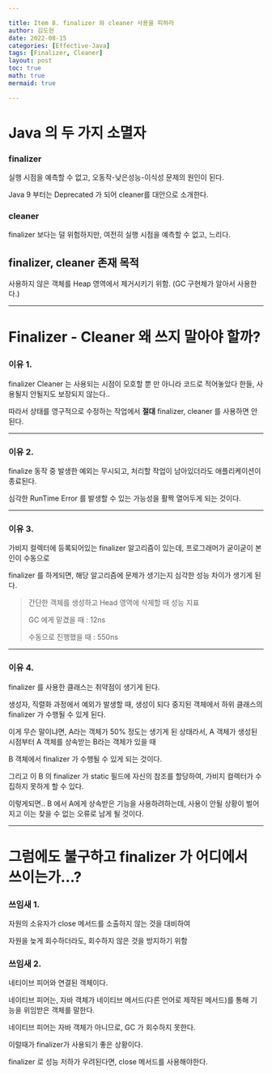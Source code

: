 ```yaml
---

title: Item 8. finalizer 와 cleaner 사용을 피하라
author: 김도현
date: 2022-08-15
categories: [Effective-Java]
tags: [Finalizer, Cleaner]
layout: post
toc: true
math: true
mermaid: true

---
```


# Java 의 두 가지 소멸자

### finalizer

실행 시점을 예측할 수 없고, 오동작-낮은성능-이식성 문제의 원인이 된다.

Java 9 부터는 Deprecated 가 되어 cleaner를 대안으로 소개한다.

### cleaner

finalizer 보다는 덜 위험하지만, 여전히 실행 시점을 예측할 수 없고, 느리다.

## finalizer, cleaner 존재 목적

사용하지 않은 객체를 Heap 영역에서 제거시키기 위함. (GC 구현체가 알아서 사용한다.)

---

# Finalizer - Cleaner 왜 쓰지 말아야 할까?

### 이유 1.
finalizer Cleaner 는 사용되는 시점이 모호할 뿐 만 아니라 코드로 적어놓았다 한들, 사용될지 안될지도 보장되지 않는다..

따라서 상태를 영구적으로 수정하는 작업에서 **절대** finalizer, cleaner 를 사용하면 안된다.

---

### 이유 2.

finalize 동작 중 발생한 예외는 무시되고, 처리할 작업이 남아있더라도 애플리케이션이 종료된다.

심각한 RunTime Error 를 발생할 수 있는 가능성을 활짝 열어두게 되는 것이다.

---

### 이유 3.

가비지 컬렉터에 등록되어있는 finalizer 알고리즘이 있는데, 프로그래머가 굳이굳이 본인이 수동으로

finalizer 를 하게되면, 해당 알고리즘에 문제가 생기는지 심각한 성능 차이가 생기게 된다.

> 간단한 객체를 생성하고 Head 영역에 삭제할 때 성능 지표
>
> GC 에게 맡겼을 때 : 12ns
>
> 수동으로 진행했을 때 : 550ns

---

### 이유 4.

finalizer 를 사용한 클래스는 취약점이 생기게 된다.

생성자, 직렬화 과정에서 예외가 발생할 때, 생성이 되다 중지된 객체에서 하위 클래스의 finalizer 가 수행될 수 있게 된다.

이게 무슨 말이냐면, A라는 객체가 50% 정도는 생기게 된 상태라서, A 객체가 생성된 시점부터 A 객체를 상속받는 B라는 객체가 있을 때

B 객체에서 finalizer 가 수행될 수 있게 되는 것이다.

그리고 이 B 의 finalizer 가 static 필드에 자신의 참조를 할당하여, 가비지 컬렉터가 수집하지 못하게 할 수 있다.

이렇게되면.. B 에서 A에게 상속받은 기능을 사용하려하는데, 사용이 안될 상황이 벌어지고 이는 찾을 수 없는 오류로 남게 될 것이다.

---

# 그럼에도 불구하고 finalizer 가 어디에서 쓰이는가...?

### 쓰임새 1.
자원의 소유자가 close 메서드를 소출하지 않는 것을 대비하여

자원을 늦게 회수하더라도, 회수하지 않은 것을 방지하기 위함

### 쓰임새 2.

네티이브 피어와 연결된 객체이다.

네이티브 피어는, 자바 객체가 네이티브 메서드(다른 언어로 제작된 메서드)를 통해 기능을 위임받은 객체를 말한다.

네이티브 피어는 자바 객체가 아니므로, GC 가 회수하지 못한다.

이럴때가 finalizer가 사용되기 좋은 상황이다.

finalizer 로 성능 저하가 우려된다면, close 메서드를 사용해야한다.
